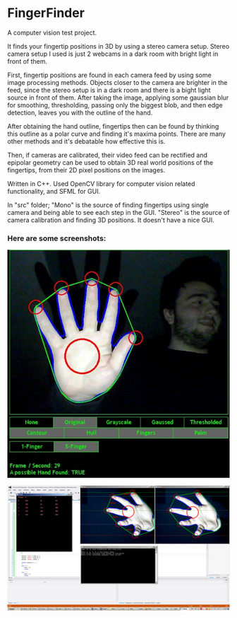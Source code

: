 # FingerFinder

A computer vision test project.

It finds your fingertip positions in 3D by using a stereo camera setup. Stereo camera setup I used is just 2 webcams in a dark room with bright light in front of them.

First, fingertip positions are found in each camera feed by using some image processing methods. Objects closer to the camera are brighter in the feed, since the stereo setup is in a dark room and there is a bight light source in front of them. After taking the image, applying some gaussian blur for smoothing, thresholding, passing only the biggest blob, and then edge detection, leaves you with the outline of the hand.

After obtaining the hand outline, fingertips then can be found by thinking this outline as a polar curve and finding it's maxima points. There are many other methods and it's debatable how effective this is.

Then, if cameras are calibrated, their video feed can be rectified and epipolar geometry can be used to obtain 3D real world positions of the fingertips, from their 2D pixel positions on the images.

Written in C++. Used OpenCV library for computer vision related functionality, and SFML for GUI.

In "src" folder;
"Mono" is the source of finding fingertips using single camera and being able to see each step in the GUI.
"Stereo" is the source of camera calibration and finding 3D positions. It doesn't have a nice GUI.

### Here are some screenshots:

![mono](img/mono.jpg "Mono")

![stereo](img/stereo.png "Stereo")
